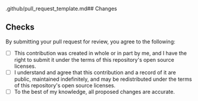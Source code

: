 .github/pull_request_template.md## Changes

<!-- Please summarize your changes. -->

<!-- Please link to any applicable information (forum posts, bug reports, etc.). -->

## Checks

By submitting your pull request for review, you agree to the following:

- [ ] This contribution was created in whole or in part by me, and I have the right to submit it under the terms of this repository's open source licenses.
- [ ] I understand and agree that this contribution and a record of it are public, maintained indefinitely, and may be redistributed under the terms of this repository's open source licenses.
- [ ] To the best of my knowledge, all proposed changes are accurate.
